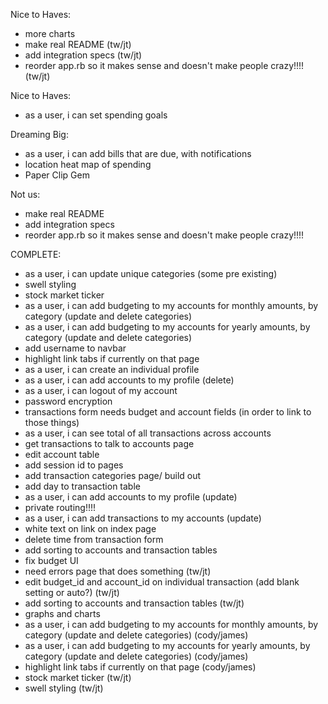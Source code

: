 Nice to Haves:
- more charts
- make real README (tw/jt)
- add integration specs (tw/jt)
- reorder app.rb so it makes sense and doesn't make people crazy!!!! (tw/jt)

Nice to Haves:
- as a user, i can set spending goals

Dreaming Big:
- as a user, i can add bills that are due, with notifications
- location heat map of spending
- Paper Clip Gem

Not us:
- make real README
- add integration specs
- reorder app.rb so it makes sense and doesn't make people crazy!!!!

COMPLETE:
- as a user, i can update unique categories (some pre existing)
- swell styling
- stock market ticker
- as a user, i can add budgeting to my accounts for monthly amounts, by category (update and delete categories)
- as a user, i can add budgeting to my accounts for yearly amounts, by category (update and delete categories)
- add username to navbar
- highlight link tabs if currently on that page
- as a user, i can create an individual profile
- as a user, i can add accounts to my profile (delete)
- as a user, i can logout of my account
- password encryption
- transactions form needs budget and account fields (in order to link to those things)
- as a user, i can see total of all transactions across accounts
- get transactions to talk to accounts page
- edit account table
- add session id to pages
- add transaction categories page/ build out
- add day to transaction table
- as a user, i can add accounts to my profile (update)
- private routing!!!!
- as a user, i can add transactions to my accounts (update)
- white text on link on index page
- delete time from transaction form
- add sorting to accounts and transaction tables
- fix budget UI
- need errors page that does something (tw/jt)
- edit budget_id and account_id on individual transaction (add blank setting or auto?) (tw/jt)
- add sorting to accounts and transaction tables (tw/jt)
- graphs and charts
- as a user, i can add budgeting to my accounts for monthly amounts, by category (update and delete categories) (cody/james)
- as a user, i can add budgeting to my accounts for yearly amounts, by category (update and delete categories) (cody/james)
- highlight link tabs if currently on that page (cody/james)
- stock market ticker (tw/jt)
- swell styling (tw/jt)
